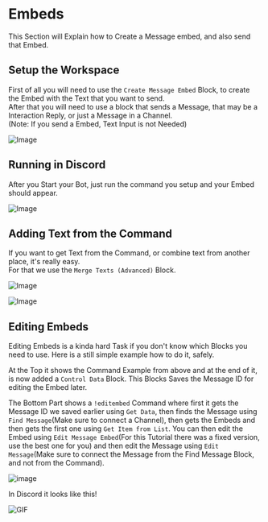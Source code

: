 # Embeds
This Section will Explain how to Create a Message embed, and also send that Embed.

## Setup the Workspace
First of all you will need to use the `Create Message Embed` Block, to create the Embed with the Text that you want to send.  
After that you will need to use a block that sends a Message, that may be a Interaction Reply, or just a Message in a Channel.  
(Note: If you send a Embed, Text Input is not Needed)  

![Image](https://i.imgur.com/yZdCHNe.png)

## Running in Discord
After you Start your Bot, just run the command you setup and your Embed should appear.  

![Image](https://i.imgur.com/RdZM1vm.png)

## Adding Text from the Command
If you want to get Text from the Command, or combine text from another place, it's really easy.  
For that we use the `Merge Texts (Advanced)` Block.  

![Image](https://i.imgur.com/V1Yhuzb.png)

![Image](https://i.imgur.com/5JwIQrD.png)

## Editing Embeds
Editing Embeds is a kinda hard Task if you don't know which Blocks you need to use.
Here is a still simple example how to do it, safely.

At the Top it shows the Command Example from above and at the end of it, is now added a `Control Data` Block.
This Blocks Saves the Message ID for editing the Embed later.

The Bottom Part shows a `!editembed` Command where first it gets the Message ID we saved earlier using `Get Data`, then finds the Message using `Find Message`(Make sure to connect a Channel), then gets the Embeds and then gets the first one using `Get Item from List`.
You can then edit the Embed using `Edit Message Embed`(For this Tutorial there was a fixed version, use the best one for you) and then edit the Message using `Edit Message`(Make sure to connect the Message from the Find Message Block, and not from the Command).

![image](https://i.imgur.com/JDMsJ21.png)

In Discord it looks like this!

![GIF](https://i.imgur.com/SbM7CSr.gif)